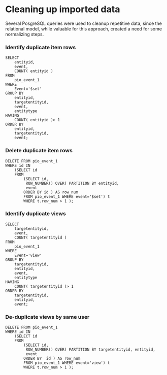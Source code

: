 # Cleaning up imported data

Several PosgreSQL queries were used to cleanup repetitive data, since the relational model, while valuable for this approach, created a need for some normalizing steps.

### Identify duplicate item rows

```
SELECT
    entityid,
    event,
    COUNT( entityid )
FROM
    pio_event_1
WHERE
    Event='$set'
GROUP BY
    entityid,
    targetentityid,
    event,
    entitytype
HAVING
    COUNT( entityid )> 1
ORDER BY
    entityid,
    targetentityid,
    event;
```

### Delete duplicate item rows

```
DELETE FROM pio_event_1 
WHERE id IN
    (SELECT id
    FROM 
        (SELECT id,
         ROW_NUMBER() OVER( PARTITION BY entityid,
         event
        ORDER BY id ) AS row_num
        FROM pio_event_1 WHERE event='$set') t
        WHERE t.row_num > 1 );
```

### Identify duplicate views

```
SELECT
    targetentityid,
    event,
    COUNT( targetentityid )
FROM
    pio_event_1
WHERE
    Event='view'
GROUP BY
    targetentityid,
    entityid,
    event,
    entitytype
HAVING
    COUNT( targetentityid )> 1
ORDER BY
    targetentityid,
    entityid,
    event;
```

### De-duplicate views by same user

```
DELETE FROM pio_event_1 
WHERE id IN
    (SELECT id
    FROM 
        (SELECT id,
         ROW_NUMBER() OVER( PARTITION BY targetentityid, entityid,
         event
        ORDER BY  id ) AS row_num
        FROM pio_event_1 WHERE event='view') t
        WHERE t.row_num > 1 );
```


